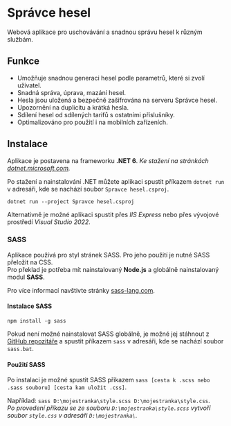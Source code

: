 # **Správce hesel**

Webová aplikace pro uschovávání a snadnou správu hesel k různým službám.

## **Funkce**

- Umožňuje snadnou generaci hesel podle parametrů, které si zvolí uživatel.
- Snadná správa, úprava, mazání hesel.
- Hesla jsou uložená a bezpečně zašifrována na serveru Správce hesel.
- Upozornění na duplicitu a krátká hesla.
- Sdílení hesel od sdílených tarifů s ostatními příslušníky.
- Optimalizováno pro použití i na mobilních zařízeních.

## **Instalace**

Aplikace je postavena na frameworku **.NET 6**. *Ke stažení na stránkách [dotnet.microsoft.com](https://dotnet.microsoft.com/en-us/download/dotnet/6.0).*

Po stažení a nainstalování .NET můžete aplikaci spustit příkazem `dotnet run` v adresáři, kde se nachází soubor `Spravce hesel.csproj`.

`dotnet run --project Spravce hesel.csproj`

Alternativně je možné aplikaci spustit přes *IIS Express* nebo přes vývojové prostředí *Visual Studio 2022*.

### **SASS**

Aplikace používá pro styl stránek SASS. Pro jeho použití je nutné SASS přeložit na CSS.\
Pro překlad je potřeba mít nainstalovaný **Node.js** a globálně nainstalovaný modul **SASS**.

Pro více informací navštivte stránky [sass-lang.com](https://sass-lang.com/).

#### **Instalace SASS**

`npm install -g sass`

Pokud není možné nainstalovat SASS globálně, je možné jej stáhnout z [GitHub repozitáře](https://github.com/sass/dart-sass/releases) a spustit příkazem `sass` v adresáři, kde se nachází soubor `sass.bat`.

#### **Použití SASS**

Po instalaci je možné spustit SASS přikazem `sass [cesta k .scss nebo .sass souboru] [cesta kam uložit .css]`.

Například: `sass D:\mojestranka\style.scss D:\mojestranka\style.css`.\
*Po provedení příkazu se ze souboru `D:\mojestranka\style.scss` vytvoří soubor `style.css` v adresáři `D:\mojestranka\`.*
